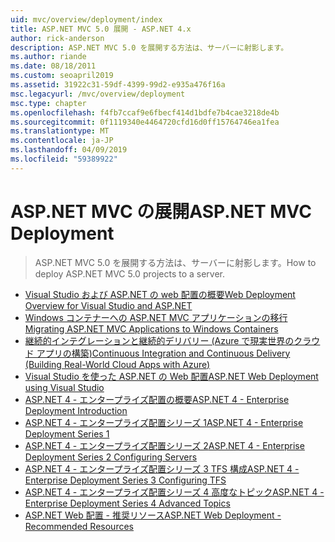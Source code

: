 ```yaml
---
uid: mvc/overview/deployment/index
title: ASP.NET MVC 5.0 展開 - ASP.NET 4.x
author: rick-anderson
description: ASP.NET MVC 5.0 を展開する方法は、サーバーに射影します。
ms.author: riande
ms.date: 08/18/2011
ms.custom: seoapril2019
ms.assetid: 31922c31-59df-4399-99d2-e935a476f16a
msc.legacyurl: /mvc/overview/deployment
msc.type: chapter
ms.openlocfilehash: f4fb7ccaf9e6fbecf414d1bdfe7b4cae3218de4b
ms.sourcegitcommit: 0f1119340e4464720cfd16d0ff15764746ea1fea
ms.translationtype: MT
ms.contentlocale: ja-JP
ms.lasthandoff: 04/09/2019
ms.locfileid: "59389922"
---
```

# <a name="aspnet-mvc-deployment"></a><span data-ttu-id="2b018-103">ASP.NET MVC の展開</span><span class="sxs-lookup"><span data-stu-id="2b018-103">ASP.NET MVC Deployment</span></span>

> <span data-ttu-id="2b018-104">ASP.NET MVC 5.0 を展開する方法は、サーバーに射影します。</span><span class="sxs-lookup"><span data-stu-id="2b018-104">How to deploy ASP.NET MVC 5.0 projects to a server.</span></span>

- [<span data-ttu-id="2b018-105">Visual Studio および ASP.NET の web 配置の概要</span><span class="sxs-lookup"><span data-stu-id="2b018-105">Web Deployment Overview for Visual Studio and ASP.NET</span></span>](https://msdn.microsoft.com/library/dd394698)
- [<span data-ttu-id="2b018-106">Windows コンテナーへの ASP.NET MVC アプリケーションの移行</span><span class="sxs-lookup"><span data-stu-id="2b018-106">Migrating ASP.NET MVC Applications to Windows Containers</span></span>](docker-aspnetmvc.md)
- [<span data-ttu-id="2b018-107">継続的インテグレーションと継続的デリバリー (Azure で現実世界のクラウド アプリの構築)</span><span class="sxs-lookup"><span data-stu-id="2b018-107">Continuous Integration and Continuous Delivery (Building Real-World Cloud Apps with Azure)</span></span>](../../../aspnet/overview/developing-apps-with-windows-azure/building-real-world-cloud-apps-with-windows-azure/continuous-integration-and-continuous-delivery.md)
- [<span data-ttu-id="2b018-108">Visual Studio を使った ASP.NET の Web 配置</span><span class="sxs-lookup"><span data-stu-id="2b018-108">ASP.NET Web Deployment using Visual Studio</span></span>](../../../web-forms/overview/deployment/visual-studio-web-deployment/index.md)
- [<span data-ttu-id="2b018-109">ASP.NET 4 - エンタープライズ配置の概要</span><span class="sxs-lookup"><span data-stu-id="2b018-109">ASP.NET 4 - Enterprise Deployment Introduction</span></span>](../../../web-forms/overview/deployment/deploying-web-applications-in-enterprise-scenarios/index.md)
- [<span data-ttu-id="2b018-110">ASP.NET 4 - エンタープライズ配置シリーズ 1</span><span class="sxs-lookup"><span data-stu-id="2b018-110">ASP.NET 4 - Enterprise Deployment Series 1</span></span>](../../../web-forms/overview/deployment/web-deployment-in-the-enterprise/index.md)
- [<span data-ttu-id="2b018-111">ASP.NET 4 - エンタープライズ配置シリーズ 2</span><span class="sxs-lookup"><span data-stu-id="2b018-111">ASP.NET 4 - Enterprise Deployment Series 2 Configuring Servers</span></span>](../../../web-forms/overview/deployment/configuring-server-environments-for-web-deployment/index.md)
- [<span data-ttu-id="2b018-112">ASP.NET 4 - エンタープライズ配置シリーズ 3 TFS 構成</span><span class="sxs-lookup"><span data-stu-id="2b018-112">ASP.NET 4 - Enterprise Deployment Series 3 Configuring TFS</span></span>](../../../web-forms/overview/deployment/configuring-team-foundation-server-for-web-deployment/index.md)
- [<span data-ttu-id="2b018-113">ASP.NET 4 - エンタープライズ配置シリーズ 4 高度なトピック</span><span class="sxs-lookup"><span data-stu-id="2b018-113">ASP.NET 4 - Enterprise Deployment Series 4 Advanced Topics</span></span>](../../../web-forms/overview/deployment/advanced-enterprise-web-deployment/index.md)
- [<span data-ttu-id="2b018-114">ASP.NET Web 配置 - 推奨リソース</span><span class="sxs-lookup"><span data-stu-id="2b018-114">ASP.NET Web Deployment - Recommended Resources</span></span>](../../../whitepapers/aspnet-web-deployment-content-map.md)
